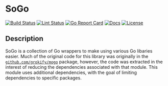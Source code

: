 # SoGo

[![Build Status][build-status-svg]][build-status-url]
[![Lint Status][lint-status-svg]][lint-status-url]
[![Go Report Card][goreport-svg]][goreport-url]
[![Docs][docs-godoc-svg]][docs-godoc-url]
[![License][license-svg]][license-url]

## Description

SoGo is a collection of Go wrappers to make using various Go libaries easier. Much of the original code for this library was originally in the [`github.com/grokify/mogo`](https://github.com/grokify/mogo) package, however, the code was extracted in the interest of reducing the dependencies associated with that module. This module uses additional dependencies, with the goal of limiting dependencies to specific packages.

 [build-status-svg]: https://github.com/grokify/sogo/actions/workflows/ci.yaml/badge.svg?branch=master
 [build-status-url]: https://github.com/grokify/sogo/actions/workflows/ci.yaml
 [lint-status-svg]: https://github.com/grokify/sogo/actions/workflows/lint.yaml/badge.svg?branch=master
 [lint-status-url]: https://github.com/grokify/sogo/actions/workflows/lint.yaml
 [goreport-svg]: https://goreportcard.com/badge/github.com/grokify/sogo
 [goreport-url]: https://goreportcard.com/report/github.com/grokify/sogo
 [docs-godoc-svg]: https://pkg.go.dev/badge/github.com/grokify/sogo
 [docs-godoc-url]: https://pkg.go.dev/github.com/grokify/sogo
 [license-svg]: https://img.shields.io/badge/license-MIT-blue.svg
 [license-url]: https://github.com/grokify/sogo/blob/master/LICENSE
 